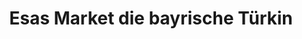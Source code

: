 ---
title: "Esas Market die bayrische Türkin"
url: /deggendorf/esas-market-die-bayrische-tuerkin/
shop: Lebensmittel
---